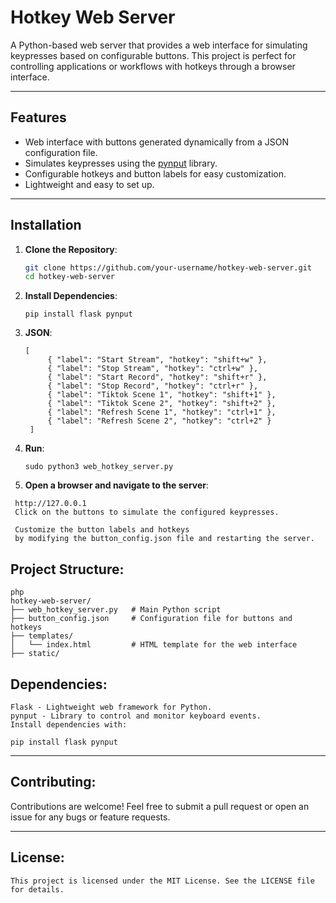 # Hotkey Web Server

A Python-based web server that provides a web interface for simulating keypresses based on configurable buttons. This project is perfect for controlling applications or workflows with hotkeys through a browser interface.

---

## Features
- Web interface with buttons generated dynamically from a JSON configuration file.
- Simulates keypresses using the [pynput](https://pypi.org/project/pynput/) library.
- Configurable hotkeys and button labels for easy customization.
- Lightweight and easy to set up.

---

## Installation

1. **Clone the Repository**:
   ```bash
   git clone https://github.com/your-username/hotkey-web-server.git
   cd hotkey-web-server
    ```


3. **Install Dependencies**:
   ```
   pip install flask pynput
    ```

4. **JSON**:
   ```
   [
        { "label": "Start Stream", "hotkey": "shift+w" },
        { "label": "Stop Stream", "hotkey": "ctrl+w" },
        { "label": "Start Record", "hotkey": "shift+r" },
        { "label": "Stop Record", "hotkey": "ctrl+r" },
        { "label": "Tiktok Scene 1", "hotkey": "shift+1" },
        { "label": "Tiktok Scene 2", "hotkey": "shift+2" },
        { "label": "Refresh Scene 1", "hotkey": "ctrl+1" },
        { "label": "Refresh Scene 2", "hotkey": "ctrl+2" }
    ]

    ```


4. **Run**:
   ```
   sudo python3 web_hotkey_server.py
    ```
 5. **Open a browser and navigate to the server**:
   ```
    http://127.0.0.1
    Click on the buttons to simulate the configured keypresses.

    Customize the button labels and hotkeys
    by modifying the button_config.json file and restarting the server.
   ```


##  Project Structure:
    php
    hotkey-web-server/
    ├── web_hotkey_server.py   # Main Python script
    ├── button_config.json     # Configuration file for buttons and hotkeys
    ├── templates/
    │   └── index.html         # HTML template for the web interface
    ├── static/  

##  Dependencies:
    Flask - Lightweight web framework for Python.
    pynput - Library to control and monitor keyboard events.
    Install dependencies with:

    pip install flask pynput
    
---
## Contributing:
   
Contributions are welcome! Feel free to submit a pull request or open an issue for any bugs or feature requests.
  
---
## License:

    This project is licensed under the MIT License. See the LICENSE file for details.


